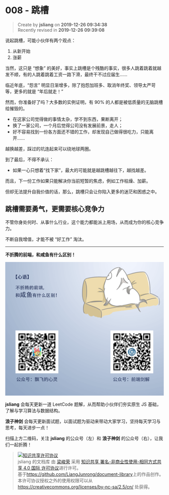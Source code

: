 008 - 跳槽
===

> Create by **jsliang** on **2019-12-26 09:34:38**  
> Recently revised in **2019-12-26 09:39:08**

说起跳槽，可能小伙伴有两个观点：

1. 从新开始
2. 涨薪

当然，这只是 “想象” 的美好，事实上跳槽是个残酷的事实，很多人跳着跳着就越发不顺，有的人跳着跳着工资一路下滑，最终干不过应届生……

临近年底，“怨言” 明显日渐增多，除了抱怨加班多、取消年终奖、领导太严苛等，更多的就是 “年后就走！”

然而，你准备好了吗？大多数的实例证明，有 90% 的人都是被低质量的无脑跳槽给摧毁的。

* 在这家公司觉得做的事情太杂，学不到东西，果断离开；
* 换了一家公司，一个月后觉得公司没有发展前景，走人；
* 好不容易找到一份各方面还不错的工作，却发现自己做得很吃力，只能离开……

越换越差，踩过的坑连起来可以绕地球两圈。

到了最后，不得不承认：

* 如果一心只想着“找下家”，最大的可能就是越跳槽越往下，越找越差。

而且，下一份工作如果只能解决你当前短暂的焦虑，例如工作枯燥、加薪。

但却无法提升自我价值的话，那么，跳槽只会让你陷入更多的迷茫和困惑之中。

## 跳槽需要勇气，更需要核心竞争力

不管你身处何时、从事什么行业，这个能力都能派上用场，从而成为你的核心竞争力。

不断自我增值，才能不被 “好工作” 淘汰。

---

**不折腾的前端，和咸鱼有什么区别！**

![图](../../../../public-repertory/img/z-index-small.png)

**jsliang** 会每天更新一道 LeetCode 题解，从而帮助小伙伴们夯实原生 JS 基础，了解与学习算法与数据结构。

**浪子神剑** 会每天更新面试题，以面试题为驱动来带动大家学习，坚持每天学习与思考，每天进步一点！

扫描上方二维码，关注 **jsliang** 的公众号（左）和 **浪子神剑** 的公众号（右），让我们一起折腾！

> <a rel="license" href="http://creativecommons.org/licenses/by-nc-sa/4.0/"><img alt="知识共享许可协议" style="border-width:0" src="https://i.creativecommons.org/l/by-nc-sa/4.0/88x31.png" /></a><br /><span xmlns:dct="http://purl.org/dc/terms/" property="dct:title">jsliang 的文档库</span> 由 <a xmlns:cc="http://creativecommons.org/ns#" href="https://github.com/LiangJunrong/document-library" property="cc:attributionName" rel="cc:attributionURL">梁峻荣</a> 采用 <a rel="license" href="http://creativecommons.org/licenses/by-nc-sa/4.0/">知识共享 署名-非商业性使用-相同方式共享 4.0 国际 许可协议</a>进行许可。<br />基于<a xmlns:dct="http://purl.org/dc/terms/" href="https://github.com/LiangJunrong/document-library" rel="dct:source">https://github.com/LiangJunrong/document-library</a>上的作品创作。<br />本许可协议授权之外的使用权限可以从 <a xmlns:cc="http://creativecommons.org/ns#" href="https://creativecommons.org/licenses/by-nc-sa/2.5/cn/" rel="cc:morePermissions">https://creativecommons.org/licenses/by-nc-sa/2.5/cn/</a> 处获得。